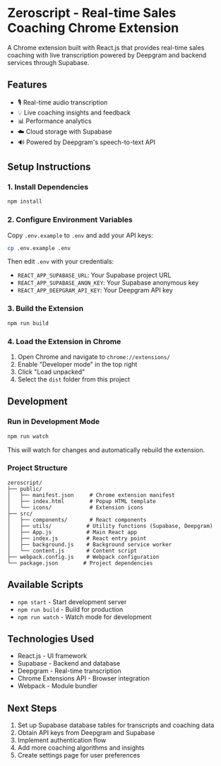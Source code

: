 # Zeroscript - Real-time Sales Coaching Chrome Extension

A Chrome extension built with React.js that provides real-time sales coaching with live transcription powered by Deepgram and backend services through Supabase.

## Features

- 🎙️ Real-time audio transcription
- 💡 Live coaching insights and feedback
- 📊 Performance analytics
- ☁️ Cloud storage with Supabase
- 🔊 Powered by Deepgram's speech-to-text API

## Setup Instructions

### 1. Install Dependencies
```bash
npm install
```

### 2. Configure Environment Variables
Copy `.env.example` to `.env` and add your API keys:
```bash
cp .env.example .env
```

Then edit `.env` with your credentials:
- `REACT_APP_SUPABASE_URL`: Your Supabase project URL
- `REACT_APP_SUPABASE_ANON_KEY`: Your Supabase anonymous key
- `REACT_APP_DEEPGRAM_API_KEY`: Your Deepgram API key

### 3. Build the Extension
```bash
npm run build
```

### 4. Load the Extension in Chrome
1. Open Chrome and navigate to `chrome://extensions/`
2. Enable "Developer mode" in the top right
3. Click "Load unpacked"
4. Select the `dist` folder from this project

## Development

### Run in Development Mode
```bash
npm run watch
```

This will watch for changes and automatically rebuild the extension.

### Project Structure
```
zeroscript/
├── public/
│   ├── manifest.json     # Chrome extension manifest
│   ├── index.html        # Popup HTML template
│   └── icons/            # Extension icons
├── src/
│   ├── components/       # React components
│   ├── utils/           # Utility functions (Supabase, Deepgram)
│   ├── App.js           # Main React app
│   ├── index.js         # React entry point
│   ├── background.js    # Background service worker
│   └── content.js       # Content script
├── webpack.config.js    # Webpack configuration
└── package.json        # Project dependencies
```

## Available Scripts

- `npm start` - Start development server
- `npm run build` - Build for production
- `npm run watch` - Watch mode for development

## Technologies Used

- React.js - UI framework
- Supabase - Backend and database
- Deepgram - Real-time transcription
- Chrome Extensions API - Browser integration
- Webpack - Module bundler

## Next Steps

1. Set up Supabase database tables for transcripts and coaching data
2. Obtain API keys from Deepgram and Supabase
3. Implement authentication flow
4. Add more coaching algorithms and insights
5. Create settings page for user preferences